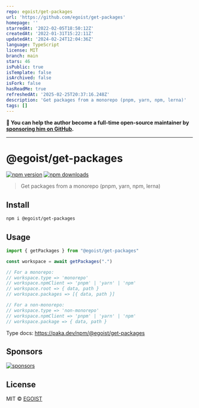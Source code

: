 ```yaml
---
repo: egoist/get-packages
url: 'https://github.com/egoist/get-packages'
homepage: ''
starredAt: '2022-02-05T18:50:12Z'
createdAt: '2022-01-31T15:22:11Z'
updatedAt: '2024-02-24T12:04:36Z'
language: TypeScript
license: MIT
branch: main
stars: 46
isPublic: true
isTemplate: false
isArchived: false
isFork: false
hasReadMe: true
refreshedAt: '2025-02-25T20:37:16.248Z'
description: 'Get packages from a monorepo (pnpm, yarn, npm, lerna)'
tags: []
---
```


**💛 You can help the author become a full-time open-source maintainer by [sponsoring him on GitHub](https://github.com/sponsors/egoist).**

---

# @egoist/get-packages

[![npm version](https://badgen.net/npm/v/@egoist/get-packages)](https://npm.im/@egoist/get-packages) [![npm downloads](https://badgen.net/npm/dm/@egoist/get-packages)](https://npm.im/@egoist/get-packages)

> Get packages from a monorepo (pnpm, yarn, npm, lerna)

## Install

```bash
npm i @egoist/get-packages
```

## Usage

```ts
import { getPackages } from "@egoist/get-packages"

const workspace = await getPackages(".")

// For a monorepo:
// workspace.type => 'monorepo'
// workspace.npmClient => 'pnpm' | 'yarn' | 'npm'
// workspace.root => { data, path }
// workspace.packages => [{ data, path }]

// For a non-monorepo:
// workspace.type => 'non-monorepo'
// workspace.npmClient => 'pnpm' | 'yarn' | 'npm'
// workspace.package => { data, path }
```

Type docs: https://paka.dev/npm/@egoist/get-packages

## Sponsors

[![sponsors](https://sponsors-images.egoist.sh/sponsors.svg)](https://github.com/sponsors/egoist)

## License

MIT &copy; [EGOIST](https://github.com/sponsors/egoist)
